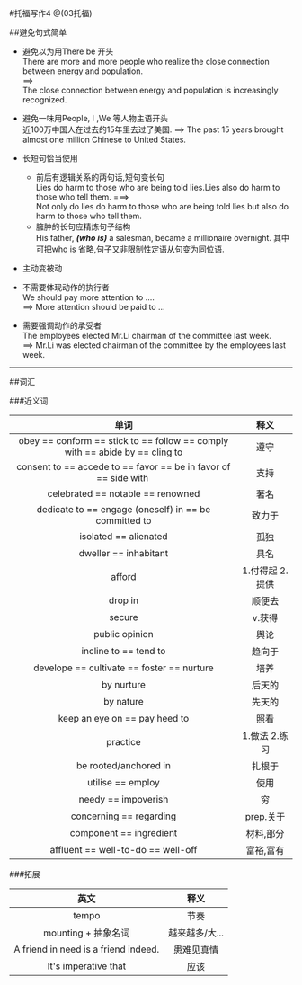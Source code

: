 #托福写作4
@(03托福)

##避免句式简单
* 避免以为用There be 开头  
 There are more and more people who realize the close connection between energy and population.  
 ==>  
 The close connection between energy and population is increasingly recognized.  
 
* 避免一味用People, I ,We 等人物主语开头  
  近100万中国人在过去的15年里去过了美国.  ==>
  The past 15 years brought almost one million Chinese to United States.

* 长短句恰当使用  
  * 前后有逻辑关系的两句话,短句变长句  
    Lies do harm to those who are being told lies.Lies also do harm to those who tell them.  ===>  
    Not only do lies do harm to those who are being told lies but also do harm to those who tell them.  
  * 臃肿的长句应精炼句子结构  
    His father, _**(who is)**_ a salesman, became a millionaire overnight.  其中可把who is 省略,句子又非限制性定语从句变为同位语.
      
*  主动变被动
  * 不需要体现动作的执行者  
    We should pay more attention to ....  
    ==>  More attention should be paid to ...
  * 需要强调动作的承受者  
    The employees elected Mr.Li chairman of the committee last week.  
    ==> Mr.Li was elected chairman of the committee by the employees last week.
    
----
##词汇

###近义词

| 单词 | 释义 |
| :-: | :-: |
| obey == conform == stick to == follow == comply with == abide by == cling to | 遵守 |
| consent to == accede to == favor == be in favor of == side with  | 支持 |
| celebrated == notable == renowned | 著名 |
| dedicate to == engage (oneself) in == be committed to | 致力于 |
| isolated == alienated | 孤独 |
| dweller == inhabitant | 具名 |
| afford | 1.付得起 2.提供 |
| drop in | 顺便去 |
| secure | v.获得 |
| public opinion | 舆论 |
| incline to == tend to | 趋向于 |
| develope == cultivate == foster == nurture | 培养 |
| by nurture | 后天的 |
| by nature | 先天的 |
| keep an eye on == pay heed to | 照看 |
| practice | 1.做法 2.练习 |
| be rooted/anchored in | 扎根于 |
| utilise == employ | 使用 |
| needy == impoverish | 穷 |
| concerning == regarding | prep.关于 |
| component == ingredient | 材料,部分 |
| affluent == well-to-do == well-off | 富裕,富有 |


###拓展

| 英文 | 释义 |
| :-: | :-: |
| tempo | 节奏 |
| mounting + 抽象名词 | 越来越多/大... |
| A friend in need is a friend indeed. | 患难见真情 |
| It's imperative that | 应该 |



























